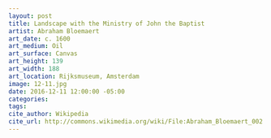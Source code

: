 ```yaml
---
layout: post
title: Landscape with the Ministry of John the Baptist
artist: Abraham Bloemaert
art_date: c. 1600
art_medium: Oil
art_surface: Canvas
art_height: 139
art_width: 188
art_location: Rijksmuseum, Amsterdam
image: 12-11.jpg
date: 2016-12-11 12:00:00 -05:00
categories:
tags:
cite_author: Wikipedia
cite_url: http://commons.wikimedia.org/wiki/File:Abraham_Bloemaert_002.jpg
---
```

